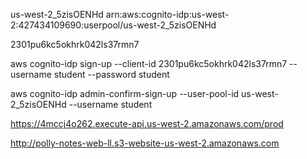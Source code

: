 us-west-2_5zisOENHd
arn:aws:cognito-idp:us-west-2:427434109690:userpool/us-west-2_5zisOENHd

2301pu6kc5okhrk042ls37rmn7

aws cognito-idp sign-up --client-id 2301pu6kc5okhrk042ls37rmn7 --username student --password student

aws cognito-idp admin-confirm-sign-up --user-pool-id us-west-2_5zisOENHd --username student


https://4mccj4o262.execute-api.us-west-2.amazonaws.com/prod

http://polly-notes-web-ll.s3-website-us-west-2.amazonaws.com